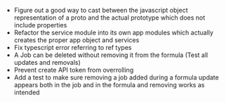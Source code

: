 * Figure out a good way to cast between the javascript object representation of a proto and the actual prototype which does not include properties
* Refactor the service module into its own app modules which actually creates the proper app object and services
* Fix typescript error referring to ref types
* A Job can be deleted without removing it from the formula (Test all updates and removals)
* Prevent create API token from overrolling
* Add a test to make sure removing a job added during a formula update appears both in the job and in the formula and removing works as intended
